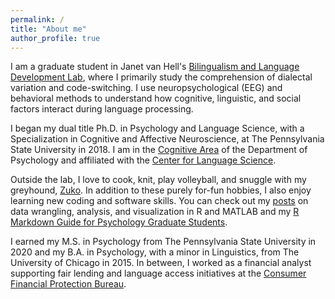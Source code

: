 ```yaml
---
permalink: /
title: "About me"
author_profile: true
---
```


I am a graduate student in Janet van Hell's [Bilingualism and Language Development Lab](https://sites.psu.edu/bildlab/), where I primarily study the comprehension of dialectal variation and code-switching. I use neuropsychological (EEG) and behavioral methods to understand how cognitive, linguistic, and social factors interact during language processing.

I began my dual title Ph.D. in Psychology and Language Science, with a Specialization in Cognitive and Affective Neuroscience, at The Pennsylvania State University in 2018. I am in the [Cognitive Area](https://psych.la.psu.edu/graduate/program-areas/cognitive) of the Department of Psychology and affiliated with the [Center for Language Science](https://cls.la.psu.edu/).

Outside the lab, I love to cook, knit, play volleyball, and snuggle with my greyhound, [Zuko](/images/zuko.jpeg). In addition to these purely for-fun hobbies, I also enjoy learning new coding and software skills. You can check out my  [posts](https://www.hzaharchuk.com/year-archive/) on data wrangling, analysis, and visualization in R and MATLAB and my [R Markdown Guide for Psychology Graduate Students](https://www.hzaharchuk.com/rmarkdown-guide/).

I earned my M.S. in Psychology from The Pennsylvania State University in 2020 and my B.A. in Psychology, with a minor in Linguistics, from The University of Chicago in 2015. In between, I worked as a financial analyst supporting fair lending and language access initiatives at the [Consumer Financial Protection Bureau](https://www.consumerfinance.gov/). 